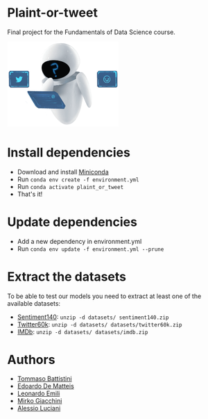 # Plaint-or-tweet
Final project for the Fundamentals of Data Science course.

<img src="logo.png" width="256px">

# Install dependencies
- Download and install [Miniconda](https://repo.anaconda.com/miniconda/Miniconda3-latest-Linux-x86_64.sh)
- Run ```conda env create -f environment.yml```
- Run ```conda activate plaint_or_tweet```
- That's it!

# Update dependencies
- Add a new dependency in environment.yml
- Run ```conda env update -f environment.yml --prune```

# Extract the datasets
To be able to test our models you need to extract at least one of the available datasets:
- [Sentiment140](https://www.kaggle.com/kazanova/sentiment140): ```unzip -d datasets/ sentiment140.zip```
- [Twitter60k](https://github.com/Sanjay-Suthraye/twitter_sentiment_analysis): ```unzip -d datasets/ datasets/twitter60k.zip```
- [IMDb](https://www.kaggle.com/kazanova/sentiment140): ```unzip -d datasets/ datasets/imdb.zip```

# Authors
- [Tommaso Battistini](https://github.com/Frisayl)
- [Edoardo De Matteis](https://github.com/edodema)
- [Leonardo Emili](https://github.com/LeonardoEmili)
- [Mirko Giacchini](https://github.com/Mirko222)
- [Alessio Luciani](https://github.com/AlessioLuciani)
